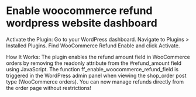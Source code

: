 # Enable woocommerce refund wordpress website dashboard

Activate the Plugin: Go to your WordPress dashboard. Navigate to Plugins > Installed Plugins. Find WooCommerce Refund Enable and click Activate.

How It Works: The plugin enables the refund amount field in WooCommerce orders by removing the readonly attribute from the #refund_amount field using JavaScript. The function ff_enable_woocommerce_refund_field is triggered in the WordPress admin panel when viewing the shop_order post type (WooCommerce orders). You can now manage refunds directly from the order page without restrictions!
